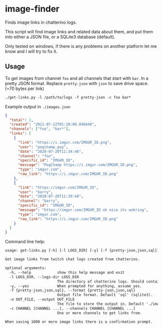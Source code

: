 # image-finder

Finds image links in chatterino logs.

This script will find image links and related data about them, and put them into either a JSON file, or a SQLite3 database (default).

Only tested on windows, if there is any problems on another platform let me know and I will try to fix it.

## Usage

To get images from channel `foo` and all channels that start with `bar`. In a pretty JSON format.
Replace `pretty-json` with `json` to save drive space. (~70 bytes per link)

```txt
./get-links.py -l /path/to/logs -f pretty-json -c foo bar*
```

Example output in `./images.json`

```json
{
  "total": 2,
  "created": "2021-07-22T01:20:00.846648",
  "channels": ["foo", "bar*"],
  "links": [
    {
      "link": "https://i.imgur.com/IMGUR_ID.png",
      "user": "pogchamp_guy",
      "date": "2020-07-20T11:34:40",
      "channel": "foo",
      "specific_id": "IMGUR_ID",
      "message": "PogChamp https://i.imgur.com/IMGUR_ID.png",
      "type": "imgur.com",
      "raw_link": "https://i.imgur.com/IMGUR_ID.png"
    },
    {
      "link": "https://imgur.com/IMGUR_ID",
      "user": "barry",
      "date": "2020-07-20T11:39:48",
      "channel": "barry",
      "specific_id": "IMGUR_ID",
      "message": "https://imgur.com/IMGUR_ID oh nice its wokring",
      "type": "imgur.com",
      "raw_link": "https://i.imgur.com/IMGUR_ID.png"
    }
  ]
}
```

Command line help:

```txt
usage: get-links.py [-h] [-l LOGS_DIR] [-y] [-f {pretty-json,json,sql}] [-o OUT_FILE] -c CHANNEL [CHANNEL ...]

Get image links from twitch chat logs created from chatterino.

optional arguments:
  -h, --help            show this help message and exit
  -l LOGS_DIR, --logs-dir LOGS_DIR
                        The directory of chatterino logs. Should contain folder 'Twitch'. Default is '.'.
  -y, --yes             When prompted for anything, assume yes.
  -f {pretty-json,json,sql}, --format {pretty-json,json,sql}
                        Output file format. Default 'sql' (sqlite3).
  -o OUT_FILE, --output OUT_FILE
                        The file to store the output in. Default './images.db' or './images.json'.
  -c CHANNEL [CHANNEL ...], --channels CHANNEL [CHANNEL ...]
                        One or more channels to get links from.

When saving 1000 or more image links there is a confirmation prompt.
```
